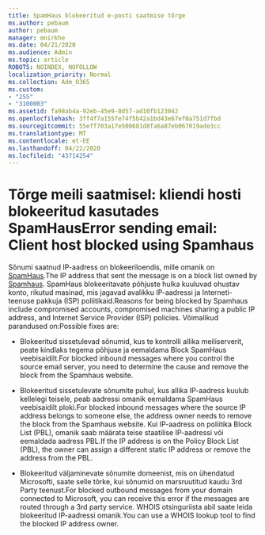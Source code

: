 ```yaml
---
title: SpamHaus blokeeritud e-posti saatmise tõrge
ms.author: pebaum
author: pebaum
manager: mnirkhe
ms.date: 04/21/2020
ms.audience: Admin
ms.topic: article
ROBOTS: NOINDEX, NOFOLLOW
localization_priority: Normal
ms.collection: Adm_O365
ms.custom:
- "255"
- "3100003"
ms.assetid: fa98ab4a-92eb-45e9-8d57-ad10fb123042
ms.openlocfilehash: 3ff4f7a155fe74f5b42a1bd43e67ef0a751d7fbd
ms.sourcegitcommit: 55eff703a17e500681d8fa6a87eb067019ade3cc
ms.translationtype: MT
ms.contentlocale: et-EE
ms.lasthandoff: 04/22/2020
ms.locfileid: "43714254"
---
```

# <a name="error-sending-email-client-host-blocked-using-spamhaus"></a><span data-ttu-id="c84ad-102">Tõrge meili saatmisel: kliendi hosti blokeeritud kasutades SpamHaus</span><span class="sxs-lookup"><span data-stu-id="c84ad-102">Error sending email: Client host blocked using Spamhaus</span></span>

<span data-ttu-id="c84ad-103">Sõnumi saatnud IP-aadress on blokeeriloendis, mille omanik on [SpamHaus](https://go.microsoft.com/fwlink/p/?linkid=123245).</span><span class="sxs-lookup"><span data-stu-id="c84ad-103">The IP address that sent the message is on a block list owned by [Spamhaus](https://go.microsoft.com/fwlink/p/?linkid=123245).</span></span> <span data-ttu-id="c84ad-104">SpamHaus blokeeritavate põhjuste hulka kuuluvad ohustav konto, rikutud masinad, mis jagavad avalikku IP-aadressi ja Interneti-teenuse pakkuja (ISP) poliitikaid.</span><span class="sxs-lookup"><span data-stu-id="c84ad-104">Reasons for being blocked by Spamhaus include compromised accounts, compromised machines sharing a public IP address, and Internet Service Provider (ISP) policies.</span></span> <span data-ttu-id="c84ad-105">Võimalikud parandused on:</span><span class="sxs-lookup"><span data-stu-id="c84ad-105">Possible fixes are:</span></span>
  
- <span data-ttu-id="c84ad-106">Blokeeritud sissetulevad sõnumid, kus te kontrolli allika meiliserverit, peate kindlaks tegema põhjuse ja eemaldama Block SpamHaus veebisaidilt.</span><span class="sxs-lookup"><span data-stu-id="c84ad-106">For blocked inbound messages where you control the source email server, you need to determine the cause and remove the block from the Spamhaus website.</span></span>

- <span data-ttu-id="c84ad-107">Blokeeritud sissetulevate sõnumite puhul, kus allika IP-aadress kuulub kellelegi teisele, peab aadressi omanik eemaldama SpamHaus veebisaidilt ploki.</span><span class="sxs-lookup"><span data-stu-id="c84ad-107">For blocked inbound messages where the source IP address belongs to someone else, the address owner needs to remove the block from the Spamhaus website.</span></span> <span data-ttu-id="c84ad-108">Kui IP-aadress on poliitika Block List (PBL), omanik saab määrata teise staatilise IP-aadressi või eemaldada aadress PBL.</span><span class="sxs-lookup"><span data-stu-id="c84ad-108">If the IP address is on the Policy Block List (PBL), the owner can assign a different static IP address or remove the address from the PBL.</span></span>

- <span data-ttu-id="c84ad-109">Blokeeritud väljaminevate sõnumite domeenist, mis on ühendatud Microsofti, saate selle tõrke, kui sõnumid on marsruutitud kaudu 3rd Party teenust.</span><span class="sxs-lookup"><span data-stu-id="c84ad-109">For blocked outbound messages from your domain connected to Microsoft, you can receive this error if the messages are routed through a 3rd party service.</span></span> <span data-ttu-id="c84ad-110">WHOIS otsinguriista abil saate leida blokeeritud IP-aadressi omanik.</span><span class="sxs-lookup"><span data-stu-id="c84ad-110">You can use a WHOIS lookup tool to find the blocked IP address owner.</span></span>

